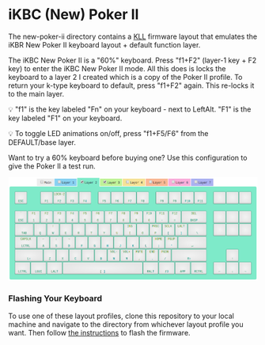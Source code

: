 # iKBC (New) Poker II
The new-poker-ii directory contains a [KLL](https://input.club/kll/) firmware layout that emulates the
iKBR New Poker II keyboard layout + default function layer.

The iKBC New Poker II is a "60%" keyboard.
Press "f1+F2" (layer-1 key + F2 key) to enter the iKBC New Poker II mode. All this does is locks
the keyboard to a layer 2 I created which is a copy of the Poker II profile. To return your k-type
keyboard to default, press "f1+F2" again. This re-locks it to the main layer.

:bulb: "f1" is the key labeled "Fn" on your keyboard - next to LeftAlt. "F1" is the key labeled "F1" on your keyboard.

:bulb: To toggle LED animations on/off, press "f1+F5/F6" from the DEFAULT/base layer.

Want to try a 60% keyboard before buying one? Use this configuration to give the Poker II a test run.

![](../assets/images/new-poker-ii.png)

### Flashing Your Keyboard
To use one of these layout profiles, clone this repository to your local machine and navigate
to the directory from whichever layout profile you want. Then follow
[the instructions](https://github.com/kiibohd/controller/blob/master/Documentation/Keyboards/K-Type.md)
to flash the firmware.
